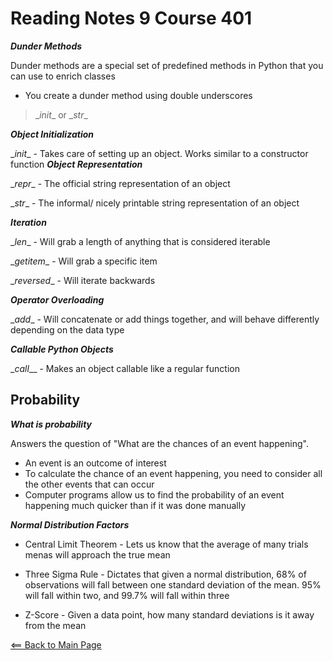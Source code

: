 # Reading Notes 9 Course 401

__*Dunder Methods*__

Dunder methods are a special set of predefined methods in Python that you can use to enrich classes

- You create a dunder method using double underscores

> \__init__ or \__str__

__*Object Initialization*__

\__init__ - Takes care of setting up an object. Works similar to a constructor function
__*Object Representation*__

\__repr__ - The official string representation of an object

\__str__ - The informal/ nicely printable string representation of an object

__*Iteration*__

\__len__ - Will grab a length of anything that is considered iterable

\__getitem__ - Will grab a specific item

\__reversed__ - Will iterate backwards

__*Operator Overloading*__

\__add__ - Will concatenate or add things together, and will behave differently depending on the data type

__*Callable Python Objects*__

\__call___ - Makes an object callable like a regular function

## Probability

__*What is probability*__

Answers the question of "What are the chances of an event happening".

- An event is an outcome of interest
- To calculate the chance of an event happening, you need to consider all the other events that can occur
- Computer programs allow us to find the probability of an event happening much quicker than if it was done manually

__*Normal Distribution Factors*__

- Central Limit Theorem - Lets us know that the average of many trials menas will approach the true mean

- Three Sigma Rule - Dictates that given a normal distribution, 68% of observations will fall between one standard deviation of the mean. 95% will fall within two, and 99.7% will fall within three

- Z-Score - Given a data point, how many standard deviations is it away from the mean

[<== Back to Main Page](README.md)
